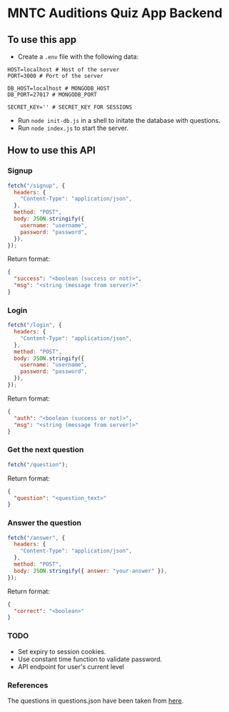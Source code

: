 # MNTC Auditions Quiz App Backend

## To use this app

- Create a `.env` file with the following data:

```
HOST=localhost # Host of the server
PORT=3000 # Port of the server

DB_HOST=localhost # MONGODB_HOST
DB_PORT=27017 # MONGODB_PORT

SECRET_KEY='' # SECRET_KEY FOR SESSIONS
```

- Run `node init-db.js` in a shell to initate the database with questions.
- Run `node index.js` to start the server.

## How to use this API

### Signup

```javascript
fetch("/signup", {
  headers: {
    "Content-Type": "application/json",
  },
  method: "POST",
  body: JSON.stringify({
    username: "username",
    password: "password",
  }),
});
```

Return format:

```json
{
  "success": "<boolean (success or not)>",
  "msg": "<string (message from server)>"
}
```

### Login

```js
fetch("/login", {
  headers: {
    "Content-Type": "application/json",
  },
  method: "POST",
  body: JSON.stringify({
    username: "username",
    password: "password",
  }),
});
```

Return format:

```json
{
  "auth": "<boolean (success or not)>",
  "msg": "<string (message from server)>"
}
```

### Get the next question

```js
fetch("/question");
```

Return format:

```json
{
  "question": "<question_text>"
}
```

### Answer the question

```js
fetch("/answer", {
  headers: {
    "Content-Type": "application/json",
  },
  method: "POST",
  body: JSON.stringify({ answer: "your-answer" }),
});
```

Return format:

```json
{
  "correct": "<boolean>"
}
```

### TODO

- Set expiry to session cookies.
- Use constant time function to validate password.
- API endpoint for user's current level

### References

The questions in questions.json have been taken from [here](https://www.gktoday.in/quizbase/current-affairs-quiz-january-2022).
